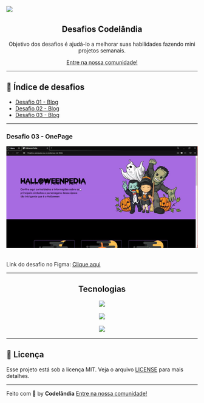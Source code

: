 ![](https://github.com/targdev/challenges-codelandia/raw/main/image/wallpaper.png)

<h2 align="center">
  Desafios Codelândia
</h2>

<p align="center">
  Objetivo dos desafios é ajudá-lo a melhorar suas habilidades fazendo mini projetos semanais.
</p>

<p align="center">
  <a href="https://discord.com/invite/QevDJqCzaY">Entre na nossa comunidade!</a>
</p>

---

## 🎯 Índice de desafios

* [Desafio 01 - Blog](https://github.com/Mateuss18/Desafio01_Codelandia-Blog)
* [Desafio 02 - Blog](https://github.com/Mateuss18/Desafio02_Codelandia-JordanShoes)
* [Desafio 03 - Blog](https://github.com/Mateuss18/Desafio03_Codelandia-HalloweenPedia)
---

### **Desafio 03 - OnePage** <a name="id01"></a>

<img src="images/desktop.gif" alt="">

<img src="images/mobile.gif" alt="">

Link do desafio no Figma: [Clique aqui](https://www.figma.com/file/Yb9IBH56g7T1hdIyZ3BMNO/Desafios---Codel%C3%A2ndia?node-id=3743%3A36)

>
---
<h2 align="center">
  Tecnologias
</h2>

<div align="center">

![](https://github.com/JoshDanielWalker/Tech-SVG-Icons/blob/master/html-5.svg)

![](https://github.com/JoshDanielWalker/Tech-SVG-Icons/blob/master/css.svg)

![](https://github.com/JoshDanielWalker/Tech-SVG-Icons/blob/master/javascript.svg)
</div>

>
---
## 📝 Licença

Esse projeto está sob a licença MIT. Veja o arquivo [LICENSE](LICENSE) para mais detalhes.

---

Feito com 💜 by **Codelândia** [Entre na nossa comunidade!](https://discord.com/invite/QevDJqCzaY)
